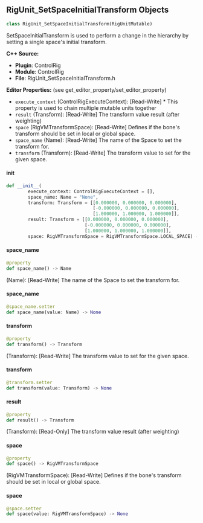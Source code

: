 ## RigUnit_SetSpaceInitialTransform Objects

```python
class RigUnit_SetSpaceInitialTransform(RigUnitMutable)
```

SetSpaceInitialTransform is used to perform a change in the hierarchy by setting a single space's initial transform.

**C++ Source:**

- **Plugin**: ControlRig
- **Module**: ControlRig
- **File**: RigUnit_SetSpaceInitialTransform.h

**Editor Properties:** (see get_editor_property/set_editor_property)

- ``execute_context`` (ControlRigExecuteContext):  [Read-Write] * This property is used to chain multiple mutable units together
- ``result`` (Transform):  [Read-Write] The transform value result (after weighting)
- ``space`` (RigVMTransformSpace):  [Read-Write] Defines if the bone's transform should be set
  in local or global space.
- ``space_name`` (Name):  [Read-Write] The name of the Space to set the transform for.
- ``transform`` (Transform):  [Read-Write] The transform value to set for the given space.

<a id="unreal.RigUnit_SetSpaceInitialTransform.__init__"></a>

#### __init__

```python
def __init__(
        execute_context: ControlRigExecuteContext = [],
        space_name: Name = "None",
        transform: Transform = [[0.000000, 0.000000, 0.000000],
                                [-0.000000, 0.000000, 0.000000],
                                [1.000000, 1.000000, 1.000000]],
        result: Transform = [[0.000000, 0.000000, 0.000000],
                             [-0.000000, 0.000000, 0.000000],
                             [1.000000, 1.000000, 1.000000]],
        space: RigVMTransformSpace = RigVMTransformSpace.LOCAL_SPACE) -> None
```

<a id="unreal.RigUnit_SetSpaceInitialTransform.space_name"></a>

#### space_name

```python
@property
def space_name() -> Name
```

(Name):  [Read-Write] The name of the Space to set the transform for.

<a id="unreal.RigUnit_SetSpaceInitialTransform.space_name"></a>

#### space_name

```python
@space_name.setter
def space_name(value: Name) -> None
```

<a id="unreal.RigUnit_SetSpaceInitialTransform.transform"></a>

#### transform

```python
@property
def transform() -> Transform
```

(Transform):  [Read-Write] The transform value to set for the given space.

<a id="unreal.RigUnit_SetSpaceInitialTransform.transform"></a>

#### transform

```python
@transform.setter
def transform(value: Transform) -> None
```

<a id="unreal.RigUnit_SetSpaceInitialTransform.result"></a>

#### result

```python
@property
def result() -> Transform
```

(Transform):  [Read-Only] The transform value result (after weighting)

<a id="unreal.RigUnit_SetSpaceInitialTransform.space"></a>

#### space

```python
@property
def space() -> RigVMTransformSpace
```

(RigVMTransformSpace):  [Read-Write] Defines if the bone's transform should be set
in local or global space.

<a id="unreal.RigUnit_SetSpaceInitialTransform.space"></a>

#### space

```python
@space.setter
def space(value: RigVMTransformSpace) -> None
```

<a id="unreal.RigUnit_SetSpaceTransform"></a>